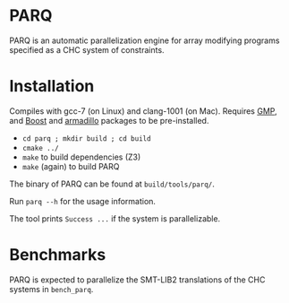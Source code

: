 PARQ
====

PARQ is an automatic parallelization engine for array modifying programs specified as a CHC system of constraints.

Installation
============

Compiles with gcc-7 (on Linux) and clang-1001 (on Mac). Requires <a href="https://gmplib.org/">GMP</a>, and <a href="https://www.boost.org/">Boost</a> and <a href="http://arma.sourceforge.net/">armadillo</a> packages to be pre-installed.

* `cd parq ; mkdir build ; cd build`
* `cmake ../`
* `make` to build dependencies (Z3)
* `make` (again) to build PARQ

The binary of PARQ can be found at `build/tools/parq/`.

Run `parq --h` for the usage information.

The tool prints `Success ...` if the system is parallelizable.

Benchmarks
==========

PARQ is expected to parallelize the SMT-LIB2 translations of the CHC systems in `bench_parq`.

